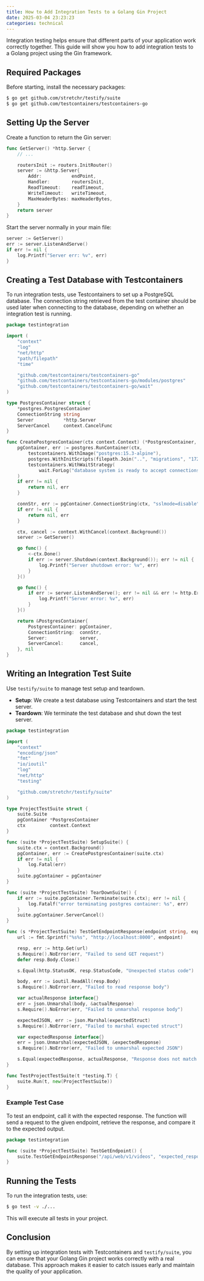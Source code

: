 ```yaml
---
title: How to Add Integration Tests to a Golang Gin Project
date: 2025-03-04 23:23:23
categories: technical
---
```


Integration testing helps ensure that different parts of your application work correctly together. This guide will show you how to add integration tests to a Golang project using the Gin framework.

<!--more-->

## Required Packages

Before starting, install the necessary packages:

```sh
$ go get github.com/stretchr/testify/suite
$ go get github.com/testcontainers/testcontainers-go
```

## Setting Up the Server

Create a function to return the Gin server:

```go
func GetServer() *http.Server {
	// ...

	routersInit := routers.InitRouter()
	server := &http.Server{
		Addr:           endPoint,
		Handler:        routersInit,
		ReadTimeout:    readTimeout,
		WriteTimeout:   writeTimeout,
		MaxHeaderBytes: maxHeaderBytes,
	}
	return server
}
```

Start the server normally in your main file:

```go
server := GetServer()
err := server.ListenAndServe()
if err != nil {
	log.Printf("Server err: %v", err)
}
```

## Creating a Test Database with Testcontainers

To run integration tests, use Testcontainers to set up a PostgreSQL database. The connection string retrieved from the test container should be used later when connecting to the database, depending on whether an integration test is running.

```go
package testintegration

import (
	"context"
	"log"
	"net/http"
	"path/filepath"
	"time"

	"github.com/testcontainers/testcontainers-go"
	"github.com/testcontainers/testcontainers-go/modules/postgres"
	"github.com/testcontainers/testcontainers-go/wait"
)

type PostgresContainer struct {
	*postgres.PostgresContainer
	ConnectionString string
	Server           *http.Server
	ServerCancel     context.CancelFunc
}

func CreatePostgresContainer(ctx context.Context) (*PostgresContainer, error) {
	pgContainer, err := postgres.RunContainer(ctx,
		testcontainers.WithImage("postgres:15.3-alpine"),
		postgres.WithInitScripts(filepath.Join("..", "migrations", "1728047791947_initial.sql")),
		testcontainers.WithWaitStrategy(
			wait.ForLog("database system is ready to accept connections").WithOccurrence(2).WithStartupTimeout(5*time.Second)),
	)
	if err != nil {
		return nil, err
	}

	connStr, err := pgContainer.ConnectionString(ctx, "sslmode=disable")
	if err != nil {
		return nil, err
	}

	ctx, cancel := context.WithCancel(context.Background())
	server := GetServer()

	go func() {
		<-ctx.Done()
		if err := server.Shutdown(context.Background()); err != nil {
			log.Printf("Server shutdown error: %v", err)
		}
	}()

	go func() {
		if err := server.ListenAndServe(); err != nil && err != http.ErrServerClosed {
			log.Printf("Server error: %v", err)
		}
	}()

	return &PostgresContainer{
		PostgresContainer: pgContainer,
		ConnectionString:  connStr,
		Server:            server,
		ServerCancel:      cancel,
	}, nil
}
```

## Writing an Integration Test Suite

Use `testify/suite` to manage test setup and teardown.

- **Setup**: We create a test database using Testcontainers and start the test server.
- **Teardown**: We terminate the test database and shut down the test server.

```go
package testintegration

import (
	"context"
	"encoding/json"
	"fmt"
	"io/ioutil"
	"log"
	"net/http"
	"testing"

	"github.com/stretchr/testify/suite"
)

type ProjectTestSuite struct {
	suite.Suite
	pgContainer *PostgresContainer
	ctx         context.Context
}

func (suite *ProjectTestSuite) SetupSuite() {
	suite.ctx = context.Background()
	pgContainer, err := CreatePostgresContainer(suite.ctx)
	if err != nil {
		log.Fatal(err)
	}
	suite.pgContainer = pgContainer
}

func (suite *ProjectTestSuite) TearDownSuite() {
	if err := suite.pgContainer.Terminate(suite.ctx); err != nil {
		log.Fatalf("error terminating postgres container: %s", err)
	}
	suite.pgContainer.ServerCancel()
}

func (s *ProjectTestSuite) TestGetEndpointResponse(endpoint string, expectedStruct interface{}) {
	url := fmt.Sprintf("%s%s", "http://localhost:8000", endpoint)

	resp, err := http.Get(url)
	s.Require().NoError(err, "Failed to send GET request")
	defer resp.Body.Close()

	s.Equal(http.StatusOK, resp.StatusCode, "Unexpected status code")

	body, err := ioutil.ReadAll(resp.Body)
	s.Require().NoError(err, "Failed to read response body")

	var actualResponse interface{}
	err = json.Unmarshal(body, &actualResponse)
	s.Require().NoError(err, "Failed to unmarshal response body")

	expectedJSON, err := json.Marshal(expectedStruct)
	s.Require().NoError(err, "Failed to marshal expected struct")

	var expectedResponse interface{}
	err = json.Unmarshal(expectedJSON, &expectedResponse)
	s.Require().NoError(err, "Failed to unmarshal expected JSON")

	s.Equal(expectedResponse, actualResponse, "Response does not match expected struct")
}

func TestProjectTestSuite(t *testing.T) {
	suite.Run(t, new(ProjectTestSuite))
}
```

### Example Test Case

To test an endpoint, call it with the expected response. The function will send a request to the given endpoint, retrieve the response, and compare it to the expected output.

```go
package testintegration

func (suite *ProjectTestSuite) TestGetEndpoint() {
	suite.TestGetEndpointResponse("/api/web/v1/videos", "expected_response")
}
```

## Running the Tests

To run the integration tests, use:

```sh
$ go test -v ./...
```

This will execute all tests in your project.

## Conclusion

By setting up integration tests with Testcontainers and `testify/suite`, you can ensure that your Golang Gin project works correctly with a real database. This approach makes it easier to catch issues early and maintain the quality of your application.

